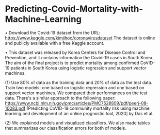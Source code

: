 # Predicting-Covid-Mortality-with-Machine-Learning

• Download the Covid-19 dataset from the URL: https://www.kaggle.com/kimjihoo/coronavirusdataset
The dataset is online and publicly available with a free Kaggle account.


• This dataset was released by Korea Centers for Disease Control and Prevention, and it contains information the Covid-19 cases in South Korea. The aim of the final project is to predict mortality among confirmed CoVID-19 patients in South Korea using logistic regression and support vector machines.

(1) Use 80% of data as the training data and 20% of data as the test data. 
Train two models: one based on logistic regression and one based on support vector machines. 
We compared their performances on the test data. There's a similar approach to the following paper:
https://www.ncbi.nlm.nih.gov/pmc/articles/PMC7528809/pdf/peerj-08-10083.pdf [Predicting CoVID-19 community mortality risk using machine learning and development of an online prognostic tool, 2020] by Das et al.

(2) We explained models and visualized classifiers. We also made tables that summarizes our classification errors for both of models.
